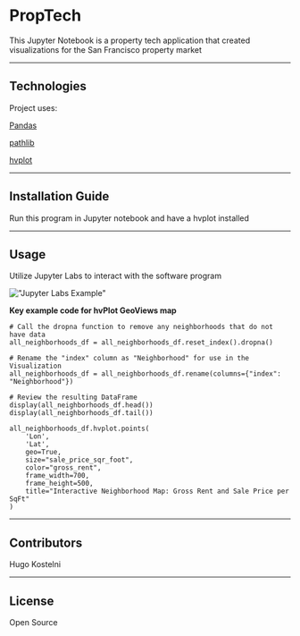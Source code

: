 # PropTech

This Jupyter Notebook is a property tech application that created visualizations for the San Francisco property market

---

## Technologies

Project uses:

[Pandas](https://pandas.pydata.org/)

[pathlib](https://docs.python.org/3/library/pathlib.html)

[hvplot](https://hvplot.holoviz.org/)



---

## Installation Guide

Run this program in Jupyter notebook and have a hvplot installed



---

## Usage

Utilize Jupyter Labs to interact with the software program

!["Jupyter Labs Example"](https://miro.medium.com/max/955/1*mXGu0MeYgnUkyR9ybVlQpg.png)

**Key example code for hvPlot GeoViews map**
```
# Call the dropna function to remove any neighborhoods that do not have data
all_neighborhoods_df = all_neighborhoods_df.reset_index().dropna()

# Rename the "index" column as "Neighborhood" for use in the Visualization
all_neighborhoods_df = all_neighborhoods_df.rename(columns={"index": "Neighborhood"})

# Review the resulting DataFrame
display(all_neighborhoods_df.head())
display(all_neighborhoods_df.tail())

all_neighborhoods_df.hvplot.points(
    'Lon', 
    'Lat', 
    geo=True,
    size="sale_price_sqr_foot",
    color="gross_rent",
    frame_width=700,
    frame_height=500,
    title="Interactive Neighborhood Map: Gross Rent and Sale Price per SqFt"
)
```

---

## Contributors

Hugo Kostelni

---

## License

Open Source